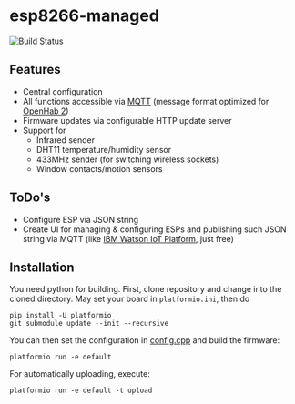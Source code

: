 # esp8266-managed

[![Build Status](https://travis-ci.org/lippertmarkus/esp8266-managed.svg?branch=master)](https://travis-ci.org/lippertmarkus/esp8266-managed)

## Features
- Central configuration
- All functions accessible via [MQTT](http://mqtt.org/) (message format optimized for [OpenHab 2](http://www.openhab.org/))
- Firmware updates via configurable HTTP update server
- Support for 
  - Infrared sender
  - DHT11 temperature/humidity sensor
  - 433MHz sender (for switching wireless sockets)
  - Window contacts/motion sensors

## ToDo's
- Configure ESP via JSON string
- Create UI for managing & configuring ESPs and publishing such JSON string via MQTT (like [IBM Watson IoT Platform](https://developer.ibm.com/recipes/tutorials/run-an-esp8266arduino-as-a-iot-foundation-managed-device/), just free)

## Installation
You need python for building. First, clone repository and change into the cloned directory. May set your board in `platformio.ini`, then do
```
pip install -U platformio
git submodule update --init --recursive
```
You can then set the configuration in [config.cpp](src/config.cpp) and build the firmware:
```
platformio run -e default
```

For automatically uploading, execute:
```
platformio run -e default -t upload
```
